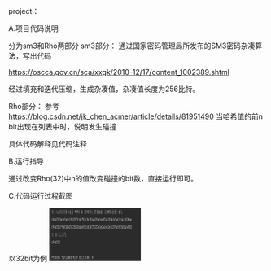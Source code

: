 project：

A.项目代码说明

分为sm3和Rho两部分
sm3部分：
通过国家密码管理局所发布的SM3密码杂凑算法，写出代码

https://oscca.gov.cn/sca/xxgk/2010-12/17/content_1002389.shtml


经过填充和迭代压缩，生成杂凑值，杂凑值长度为256比特。


Rho部分：
参考
https://blog.csdn.net/jk_chen_acmer/article/details/81951490
当哈希值的前n bit出现在列表中时，说明发生碰撞

具体代码解释见代码注释


B.运行指导

通过改变Rho(32)中n的值改变碰撞的bit数，直接运行即可。

C.代码运行过程截图

以32bit为例
<img src="https://github.com/Lumoslumen/CXCY2022/blob/main/SM3-birthday%20attack/birthday.jpg" width="180" height="105">
>

